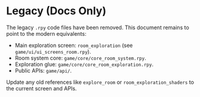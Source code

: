 # Legacy (Docs Only)

The legacy `.rpy` code files have been removed. This document remains to point to the modern equivalents:

- Main exploration screen: `room_exploration` (see `game/ui/ui_screens_room.rpy`).
- Room system core: `game/core/core_room_system.rpy`.
- Exploration glue: `game/core/core_room_exploration.rpy`.
- Public APIs: `game/api/`.

Update any old references like `explore_room` or `room_exploration_shaders` to the current screen and APIs.
